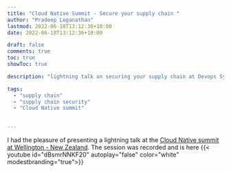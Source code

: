 ```yaml
---
title: "Cloud Native Summit - Secure your supply chain "
author: "Pradeep Loganathan"
lastmod: 2022-06-18T13:12:36+10:00
date: 2022-06-18T13:12:36+10:00

draft: false
comments: true
toc: true
showToc: true

description: "lightning talk on securing your supply chain at Devops Sydney"

tags:
  - "supply chain"
  - "supply chain security"
  - "Cloud Native summit"

 
---
```


I had the pleasure of presenting a lightning talk at the [Cloud Native summit at Wellington - New Zealand](https://cloudnativesummit.co/). The session was recorded and is here {{< youtube id="dBsmrNNKF20" autoplay="false" color="white" modestbranding="true">}}